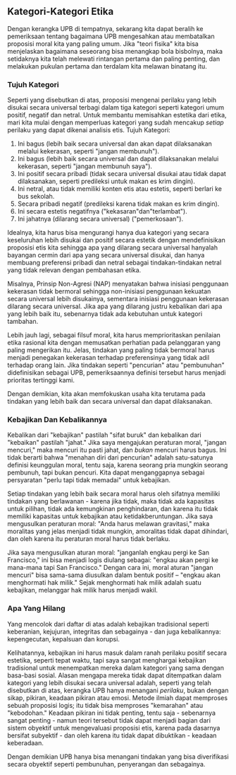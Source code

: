 ## Kategori-Kategori Etika

Dengan kerangka UPB di tempatnya, sekarang kita dapat beralih ke pemeriksaan tentang bagaimana UPB mengesahkan atau membatalkan proposisi moral kita yang paling umum. Jika "teori fisika" kita bisa menjelaskan bagaimana seseorang bisa menangkap bola bisbolnya, maka setidaknya kita telah melewati rintangan pertama dan paling penting, dan melakukan pukulan pertama dan terdalam kita melawan binatang itu.

### Tujuh Kategori

Seperti yang disebutkan di atas, proposisi mengenai perilaku yang lebih disukai secara universal terbagi dalam tiga kategori seperti kategori umum positif, negatif dan netral. Untuk membantu memisahkan estetika dari etika, mari kita mulai dengan memperluas kategori yang sudah mencakup *setiap* perilaku yang dapat dikenai analisis etis. Tujuh Kategori:

1. Ini bagus (lebih baik secara universal dan akan dapat dilaksanakan melalui kekerasan, seperti "jangan membunuh").
2. Ini bagus (lebih baik secara universal dan dapat dilaksanakan melalui kekerasan, seperti "jangan membunuh saya").
3. Ini positif secara pribadi (tidak secara universal disukai atau tidak dapat dilaksanakan, seperti predileksi untuk makan es krim dingin).
4. Ini netral, atau tidak memiliki konten etis atau estetis, seperti berlari ke bus sekolah.
5. Secara pribadi negatif (predileksi karena tidak makan es krim dingin).
6. Ini secara estetis negatifnya ("kekasaran"dan"terlambat").
7. Ini jahatnya (dilarang secara universal) ("pemerkosaan").

Idealnya, kita harus bisa mengurangi hanya dua kategori yang secara keseluruhan lebih disukai dan positif secara estetik dengan mendefinisikan proposisi etis kita sehingga apa yang dilarang secara universal hanyalah bayangan cermin dari apa yang secara universal disukai, dan hanya membuang preferensi pribadi dan netral sebagai tindakan-tindakan netral yang tidak relevan dengan pembahasan etika.

Misalnya, Prinsip Non-Agresi (NAP) menyatakan bahwa inisiasi penggunaan kekerasan tidak bermoral sehingga non-inisiasi penggunaan kekuatan secara universal lebih disukainya, sementara inisiasi penggunaan kekerasan dilarang secara universal. Jika apa yang dilarang justru kebalikan dari apa yang lebih baik itu, sebenarnya tidak ada kebutuhan untuk kategori tambahan.

Lebih jauh lagi, sebagai filsuf moral, kita harus memprioritaskan penilaian etika rasional kita dengan memusatkan perhatian pada pelanggaran yang paling mengerikan itu. Jelas, tindakan yang paling tidak bermoral harus menjadi penegakan kekerasan terhadap preferensinya yang tidak adil terhadap orang lain. Jika tindakan seperti "pencurian" atau "pembunuhan" didefinisikan sebagai UPB, pemeriksaannya definisi tersebut harus menjadi prioritas tertinggi kami.

Dengan demikian, kita akan memfokuskan usaha kita terutama pada tindakan yang lebih baik dan secara universal dan dapat dilaksanakan.

### Kebajikan Dan Kebalikannya

Kebalikan dari "kebajikan" pastilah "sifat buruk" dan kebalikan dari "kebaikan" pastilah "jahat." Jika saya mengajukan peraturan moral, "jangan mencuri," maka mencuri itu pasti jahat, dan *bukan* mencuri harus bagus. Ini tidak berarti bahwa "menahan diri dari pencurian" adalah satu-satunya definisi keunggulan moral, tentu saja, karena seorang pria mungkin seorang pembunuh, tapi bukan pencuri. Kita dapat menganggapnya sebagai persyaratan "perlu tapi tidak memadai" untuk kebajikan.

Setiap tindakan yang lebih baik secara moral harus oleh sifatnya memiliki tindakan yang berlawanan - karena jika tidak, maka tidak ada kapasitas untuk pilihan, tidak ada kemungkinan penghindaran, dan karena itu tidak memiliki kapasitas untuk kebajikan atau ketidakberuntungan. Jika saya mengusulkan peraturan moral: "Anda harus melawan gravitasi," maka moralitas yang jelas menjadi tidak mungkin, amoralitas tidak dapat dihindari, dan oleh karena itu peraturan moral harus tidak berlaku.

Jika saya mengusulkan aturan moral: "janganlah engkau pergi ke San Francisco," ini bisa menjadi logis diulang sebagai: "engkau akan pergi ke mana-mana tapi San Francisco." Dengan cara ini, moral aturan "jangan mencuri" bisa sama-sama diusulkan dalam bentuk positif – "engkau akan menghormati hak milik." Sejak menghormati hak milik adalah suatu kebajikan, melanggar hak milik harus menjadi wakil.

### Apa Yang Hilang

Yang mencolok dari daftar di atas adalah kebajikan tradisional seperti keberanian, kejujuran, integritas dan sebagainya - dan juga kebalikannya: kepengecutan, kepalsuan dan korupsi.

Kelihatannya, kebajikan ini harus masuk dalam ranah perilaku positif secara estetika, seperti tepat waktu, tapi saya sangat menghargai kebajikan tradisional untuk menempatkan mereka dalam kategori yang sama dengan basa-basi sosial. Alasan mengapa mereka tidak dapat ditempatkan dalam kategori yang lebih disukai secara universal adalah, seperti yang telah disebutkan di atas, kerangka UPB hanya menangani *perilaku*, bukan dengan sikap, pikiran, keadaan pikiran atau emosi. Metode ilmiah dapat memproses sebuah proposisi logis; itu tidak bisa memproses "kemarahan" atau "kebodohan." Keadaan pikiran ini tidak penting, tentu saja - sebenarnya sangat penting - namun teori tersebut tidak dapat menjadi bagian dari sistem obyektif untuk mengevaluasi proposisi etis, karena pada dasarnya bersifat subyektif - dan oleh karena itu tidak dapat dibuktikan - keadaan keberadaan.

Dengan demikian UPB hanya bisa menangani tindakan yang bisa diverifikasi secara obyektif seperti pembunuhan, penyerangan dan sebagainya.
